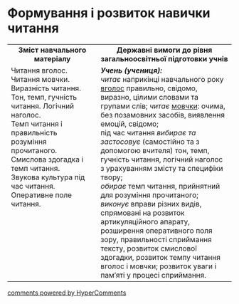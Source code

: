 <div id="hypercomments_widget" class="js-hypercomments-widget invisible"></div>

# Формування і розвиток навички читання

<table>
  <tr>
    <td width="40%" align="center"><b>Зміст навчального матеріалу<b></td>
    <td width="60%" align="center"><b>Державні вимоги до рівня загальноосвітньої підготовки учнів</b></td>
  </tr>
  <tr>
    <td width="40%" style="vertical-align:top !important;">
Читання вголос.<br>
Читання мовчки.<br>
Виразність читання. Тон, темп, гучність читання.  Логічний наголос.<br>
Темп читання і правильність розуміння прочитаного.<br>
Смислова здогадка і темп читання.<br>
Звукова культура під час читання.<br>
Оперативне поле читання.
</td>
    <td width="60%" style="vertical-align:top !important;">
<i><b>Учень (учениця):</b></i><br>
<i>читає</i> наприкінці навчального року <u>вголос</u> правильно, свідомо, виразно, цілими словами та групами слів;
<i>читає</i> <u>мовчки</u>: очима, без позамовних засобів, виявлення емоцій, свідомо; <br>
під час читання <i>вибирає та застосовує</i> (самостійно та з допомогою вчителя) тон, темп, гучність читання, логічний наголос з урахуванням змісту та специфіки твору;<br>
<i>обирає</i> темп читання, прийнятний для розуміння прочитаного;<br>
<i>виконує</i> вправи різних видів, спрямовані на розвиток артикуляційного апарату, розширення оперативного поля зору, правильності сприймання тексту, розвиток смислової здогадки, розвиток темпу читання вголос і мовчки; розвиток уваги і пам’яті у процесі сприймання.
</td>
  </tr>
</table>

<div class="js-hypercomments-container">
<a href="http://hypercomments.com" class="hc-link" title="comments widget">comments powered by HyperComments</a>
</div>